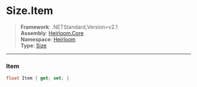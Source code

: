 # Size.Item

> **Framework**: .NETStandard,Version=v2.1  
> **Assembly**: [Heirloom.Core][0]  
> **Namespace**: [Heirloom][0]  
> **Type**: [Size][1]

--------------------------------------------------------------------------------

### Item

```cs
float Item { get; set; }
```

[0]: ../Heirloom.Core.md
[1]: Heirloom.Size.md

